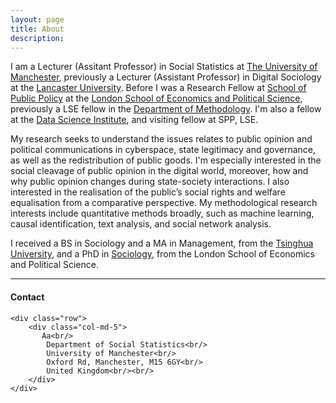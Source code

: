 ```yaml
---
layout: page
title: About
description: 
---
```


I am a Lecturer (Assitant Professor) in Social Statistics at [The University of Manchester](https://www.socialsciences.manchester.ac.uk/social-statistics/), previously a Lecturer (Assistant Professor) in Digital Sociology at the [Lancaster University](https://www.lancaster.ac.uk/sociology/). Before I was a Research Fellow at [School of Public Policy](https://www.lse.ac.uk/school-of-public-policy) at the [London School of Economics and Political Science](https://www.lse.ac.uk/), previously a LSE fellow in the [Department of Methodology](https://www.lse.ac.uk/methodology). I'm also a fellow at the [Data Science Institute](https://www.lse.ac.uk/DSI), and visiting fellow at SPP, LSE. 

My research seeks to understand the issues relates to public opinion and political communications in cyberspace, state legitimacy and governance, as well as the redistribution of public goods. I'm especially interested in the social cleavage of public opinion in the digital world, moreover, how and why public opinion changes during state-society interactions. I also interested in the realisation of the public’s social rights and welfare equalisation from a comparative perspective. My methodological research interests include quantitative methods broadly, such as machine learning, causal identification, text analysis, and social network analysis. 

I received a BS in Sociology and a MA in Management, from the [Tsinghua University](https://www.tsinghua.edu.cn/en/), and a PhD in [Sociology](https://www.lse.ac.uk/sociology), from the London School of Economics and Political Science.


---




<div class="container">
    <h4 id="Contact">Contact</h4>

    <div class="row">
        <div class="col-md-5">
           Aa<br/>
            Department of Social Statistics<br/>
            University of Manchester<br/>
            Oxford Rd, Manchester, M15 6GY<br/>
            United Kingdom<br/><br/>
        </div>
    </div>
</div>
